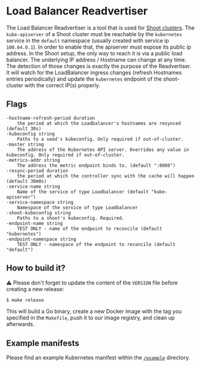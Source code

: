 # Load Balancer Readvertiser

The Load Balancer Readvertiser is a tool that is used for [Shoot clusters](https://github.com/gardener/documentation/wiki/Architecture). The `kube-apiserver` of a Shoot cluster must be reachable by the `kubernetes` service in the `default` namespace (usually created with service ip `100.64.0.1`). In order to enable that, the apiserver must expose its public ip address. In the Shoot setup, the only way to reach it is via a public load balancer. The underlying IP address / Hostname can change at any time. The detection of those changes is exactly the purpose of the Readvertiser. It will watch for the LoadBalancer ingress changes (refresh Hostnames entries periodically) and update the `kubernetes` endpoint of the shoot-cluster with the correct IP(s) properly.

## Flags

```console
-hostname-refresh-period duration
    the period at which the Loadbalancer's hostnames are resynced (default 30s)
-kubeconfig string
    Paths to a seed's kubeconfig. Only required if out-of-cluster.
-master string
    The address of the Kubernetes API server. Overrides any value in kubeconfig. Only required if out-of-cluster.
-metrics-addr string
    The address the metric endpoint binds to. (default ":8080")
-resync-period duration
    the period at which the controller sync with the cache will happen (default 30m0s)
-service-name string
    Name of the service of type Loadbalancer (default "kube-apiserver")
-service-namespace string
    Namespace of the service of type Loadbalancer
-shoot-kubeconfig string
    Paths to a shoot's kubeconfig. Required.
-endpoint-name string
    TEST ONLY - name of the endpoint to reconcile (default "kubernetes")
-endpoint-namespace string
    TEST ONLY - namespace of the endpoint to reconcile (default "default")
```

## How to build it?

:warning: Please don't forget to update the content of the `VERSION` file before creating a new release:

```bash
$ make release
```

This will build a Go binary, create a new Docker image with the tag you specified in the `Makefile`, push it to our image registry, and clean up afterwards.

## Example manifests

Please find an example Kubernetes manifest within the [`/example`](example) directory.
